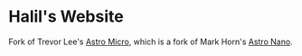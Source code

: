 # Halil's Website

Fork of Trevor Lee's [Astro Micro](https://github.com/trevortylerlee/astro-micro), which is a fork
of Mark Horn's [Astro Nano](https://github.com/markhorn-dev/astro-nano).
